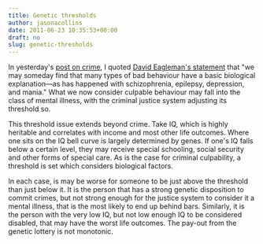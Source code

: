 ```yaml
---
title: Genetic thresholds
author: jasonacollins
date: 2011-06-23 10:35:53+00:00
draft: no
slug: genetic-thresholds
---
```


In yesterday's [post on crime](https://www.jasoncollins.blog/crime-and-biology/), I quoted [David Eagleman's statement](http://www.theatlantic.com/magazine/print/2011/07/the-brain-on-trial/8520/) that "we may someday find that many types of bad behaviour have a basic  biological  explanation—as has happened with schizophrenia, epilepsy,  depression,  and mania." What we now consider culpable behaviour may fall into the class of mental illness, with the criminal justice system adjusting its threshold so.

This threshold issue extends beyond crime. Take IQ, which is highly heritable and correlates with income and most other life outcomes. Where one sits on the IQ bell curve is largely determined by genes. If one's IQ falls below a certain level, they may receive special schooling, social security and other forms of special care. As is the case for criminal culpability, a threshold is set which considers biological factors.

In each case, is may be worse for someone to be just above the threshold than just below it. It is the person that has a strong genetic disposition to commit crimes, but not strong enough for the justice system to consider it a mental illness, that is the most likely to end up behind bars. Similarly, it is the person with the very low IQ, but not low enough IQ to be considered disabled, that may have the worst life outcomes. The pay-out from the genetic lottery is not monotonic.
